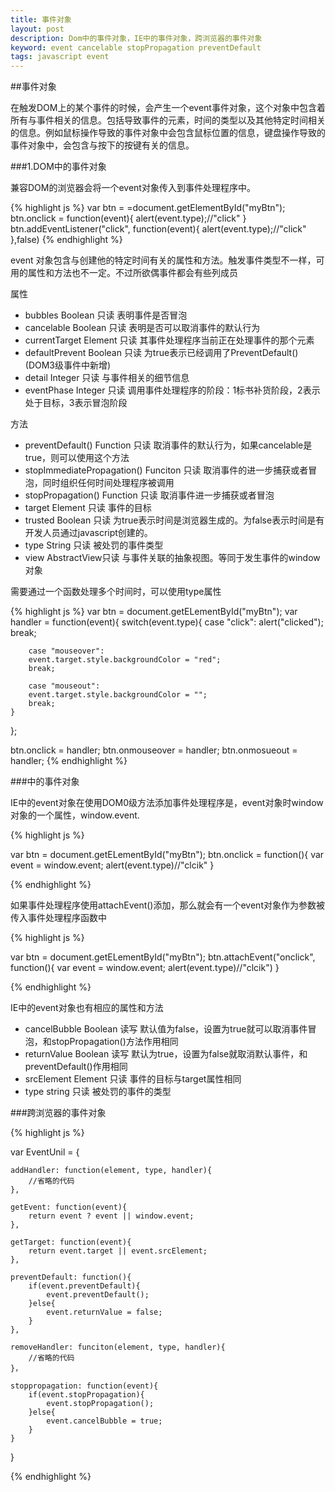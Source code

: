```yaml
---
title: 事件对象
layout: post
description: Dom中的事件对象，IE中的事件对象，跨浏览器的事件对象
keyword: event cancelable stopPropagation preventDefault
tags: javascript event
---
```


##事件对象

在触发DOM上的某个事件的时候，会产生一个event事件对象，这个对象中包含着所有与事件相关的信息。包括导致事件的元素，时间的类型以及其他特定时间相关的信息。例如鼠标操作导致的事件对象中会包含鼠标位置的信息，键盘操作导致的事件对象中，会包含与按下的按键有关的信息。

###1.DOM中的事件对象

兼容DOM的浏览器会将一个event对象传入到事件处理程序中。

{% highlight js %}
var btn = =document.getElementById("myBtn");
btn.onclick = function(event){
	alert(event.type);//"click"
}
btn.addEventListener("click", function(event){
	alert(event.type);//"click"
},false)
{% endhighlight %}

event 对象包含与创建他的特定时间有关的属性和方法。触发事件类型不一样，可用的属性和方法也不一定。不过所欲偶事件都会有些列成员

属性

- bubbles		Boolean		只读		表明事件是否冒泡
- cancelable		Boolean		只读		表明是否可以取消事件的默认行为
- currentTarget	Element		只读		其事件处理程序当前正在处理事件的那个元素
- defaultPrevent	Boolean		只读		为true表示已经调用了PreventDefault()(DOM3级事件中新增)
- detail			Integer		只读		与事件相关的细节信息
- eventPhase		Integer		只读		调用事件处理程序的阶段：1标书补货阶段，2表示处于目标，3表示冒泡阶段

方法

- preventDefault()  			Function 	只读		取消事件的默认行为，如果cancelable是true，则可以使用这个方法
- stopImmediatePropagation() Funciton 	只读		取消事件的进一步捕获或者冒泡，同时组织任何时间处理程序被调用
- stopPropagation() 			Function	只读		取消事件进一步捕获或者冒泡
- target 					Element		只读		事件的目标
- trusted					Boolean		只读		为true表示时间是浏览器生成的。为false表示时间是有开发人员通过javascript创建的。
- type						String		只读		被处罚的事件类型
- view						AbstractView只读		与事件关联的抽象视图。等同于发生事件的window对象

需要通过一个函数处理多个时间时，可以使用type属性

{% highlight js %}
var btn = document.getELementById("myBtn");
var handler = function(event){
	switch(event.type){
		case "click":
		alert("clicked");
		break;

		case "mouseover":
		event.target.style.backgroundColor = "red";
		break;

		case "mouseout":
		event.target.style.backgroundColor = "";
		break;
	}
};

btn.onclick = handler;
btn.onmouseover = handler;
btn.onmosueout = handler;
{% endhighlight %}

###中的事件对象

IE中的event对象在使用DOM0级方法添加事件处理程序是，event对象时window对象的一个属性，window.event.

{% highlight js %}

var btn = document.getELementById("myBtn");
	btn.onclick = function(){
		var event = window.event;
		alert(event.type)//"clcik"
}

{% endhighlight %}

如果事件处理程序使用attachEvent()添加，那么就会有一个event对象作为参数被传入事件处理程序函数中

{% highlight js %}

var btn = document.getELementById("myBtn");
	btn.attachEvent("onclick", function(){
		var event = window.event;
		alert(event.type)//"clcik")
}

{% endhighlight %}

IE中的event对象也有相应的属性和方法

- cancelBubble		Boolean		读写		默认值为false，设置为true就可以取消事件冒泡，和stopPropagation()方法作用相同
- returnValue		Boolean		读写		默认为true，设置为false就取消默认事件，和preventDefault()作用相同
- srcElement			Element		只读		事件的目标与target属性相同
- type				string		只读		被处罚的事件的类型

###跨浏览器的事件对象

{% highlight js %}

var EventUnil = {
	
	addHandler: function(element, type, handler){
		//省略的代码
	},

	getEvent: function(event){
		return event ? event || window.event;
	},

	getTarget: function(event){
		return event.target || event.srcElement;
	},

	preventDefault: function(){
		if(event.preventDefault){
			event.preventDefault();
		}else{
			event.returnValue = false;
		}
	},

	removeHandler: funciton(element, type, handler){
		//省略的代码
	}，

	stoppropagation: function(event){
		if(event.stopPropagation){
			event.stopPropagation();
		}else{
			event.cancelBubble = true;
		}
	}
}

{% endhighlight %}